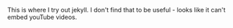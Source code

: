 ﻿---
# Feel free to add content and custom Front Matter to this file.
# To modify the layout, see https://jekyllrb.com/docs/themes/#overriding-theme-defaults

layout: home
---

 

This is where I try out jekyll.
I don't find that to be useful - looks like it can't embed youTube videos.









